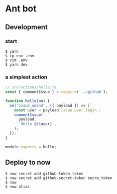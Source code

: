 # Ant bot

## Development

### start

```
$ yarn
$ cp env .env
$ vim .env
$ yarn dev
```

### a simplest action

```javascript
// src/actions/hello.js
const { commentIssue } = require('../github');

function hello(on) {
  on('issue_opend', ({ payload }) => {
    const user = payload.issue.user.login ;
    commentIssue(
      payload,
      `Hello @${user}`,
    );
  });
}

module.exports = hello;
```

## Deploy to now

```
$ now secret add github-token token
$ now secret add github-secret-token secre_token
$ now
$ now alias
```
